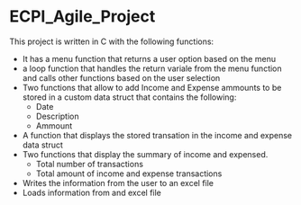 # ECPI_Agile_Project
This project is written in C with the following functions:
- It has a menu function that returns a user option based on the menu 
- a loop function that handles the return variale from the menu function and calls other functions based on the user selection
- Two functions that allow to add Income and Expense ammounts to be stored in a custom data struct that contains the following:
  - Date
  - Description
  - Ammount
- A function that displays the stored transation in the income and expense data struct
- Two functions that display the summary of income and expensed.
  - Total number of transactions
  - Total amount of income and expense transactions
- Writes the information from the user to an excel file
- Loads information from and excel file 


